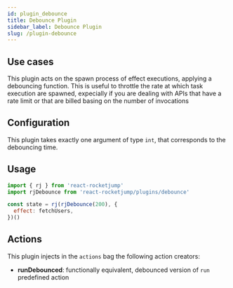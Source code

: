 ```yaml
---
id: plugin_debounce
title: Debounce Plugin
sidebar_label: Debounce Plugin
slug: /plugin-debounce
---
```


## Use cases

This plugin acts on the spawn process of effect executions, applying a debouncing function. This is useful to throttle the rate at which task execution are spawned, expecially if you are dealing with APIs that have a rate limit or that are billed basing on the number of invocations

## Configuration

This plugin takes exactly one argument of type `int`, that corresponds to the debouncing time.

## Usage

```js
import { rj } from 'react-rocketjump'
import rjDebounce from 'react-rocketjump/plugins/debounce'

const state = rj(rjDebounce(200), {
  effect: fetchUsers,
})()
```

## Actions

This plugin injects in the `actions` bag the following action creators:

- **runDebounced**: functionally equivalent, debounced version of `run` predefined action
